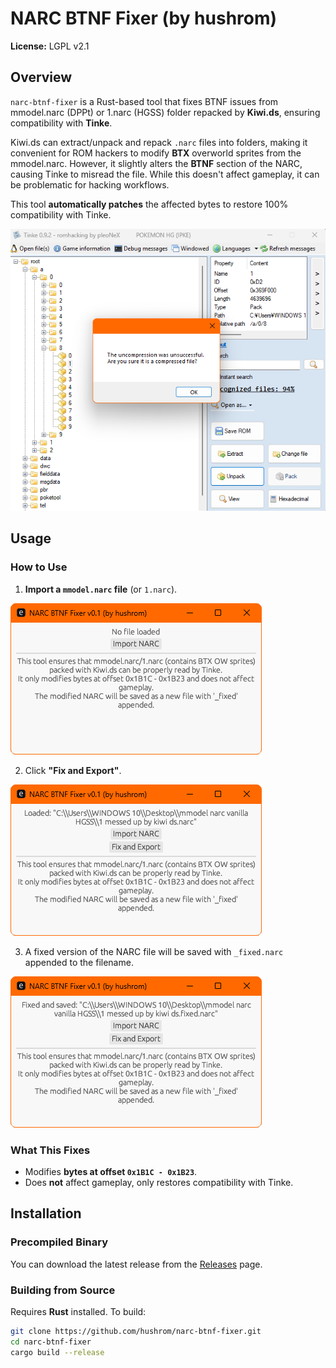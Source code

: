 # NARC BTNF Fixer (by hushrom)

**License:** LGPL v2.1

## Overview
`narc-btnf-fixer` is a Rust-based tool that fixes BTNF issues from mmodel.narc (DPPt) or 1.narc (HGSS) folder repacked by **Kiwi.ds**, ensuring compatibility with **Tinke**.

Kiwi.ds can extract/unpack and repack `.narc` files into folders, making it convenient for ROM hackers to modify **BTX** overworld sprites from the mmodel.narc. However, it slightly alters the **BTNF** section of the NARC, causing Tinke to misread the file. While this doesn't affect gameplay, it can be problematic for hacking workflows.

This tool **automatically patches** the affected bytes to restore 100% compatibility with Tinke.

![Screenshot](TinkeMModelNarcUncompressionFailed.png)

## Usage

### **How to Use**
1. **Import a `mmodel.narc` file** (or `1.narc`).

![Screenshot](narc-btnf-fixer-image-1.png)

2. Click **"Fix and Export"**.

![Screenshot](narc-btnf-fixer-image-2.png)

3. A fixed version of the NARC file will be saved with `_fixed.narc` appended to the filename.

![Screenshot](narc-btnf-fixer-image-3.png)


### **What This Fixes**
- Modifies **bytes at offset `0x1B1C - 0x1B23`**.
- Does **not** affect gameplay, only restores compatibility with Tinke.

## Installation

### **Precompiled Binary**
You can download the latest release from the [Releases](https://github.com/hushrom/narc-btnf-fixer/releases) page.

### **Building from Source**
Requires **Rust** installed. To build:

```sh
git clone https://github.com/hushrom/narc-btnf-fixer.git
cd narc-btnf-fixer
cargo build --release
